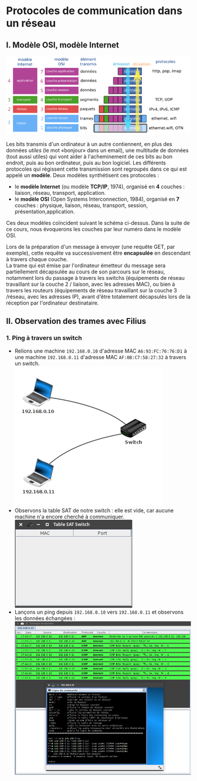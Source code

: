 # Protocoles de communication dans un réseau

## I. Modèle OSI, modèle Internet

![](data/OSI.png)

Les bits transmis d'un ordinateur à un autre contiennent, en plus des données _utiles_ (le mot «bonjour» dans un email), une multitude de données (tout aussi utiles) qui vont aider à l'acheminement de ces bits au bon endroit, puis au bon ordinateur, puis au bon logiciel. 
Les différents protocoles qui régissent cette transmission sont regroupés dans ce qui est appelé un **modèle**. Deux modèles synthétisent ces protocoles :
- le **modèle Internet** (ou modèle **TCP/IP**, 1974), organisé en **4** couches : liaison, réseau, transport, application.
- le **modèle OSI** (Open Systems Interconnection, 1984), organisé en **7** couches : physique, liaison, réseau, transport, session, présentation,application.

Ces deux modèles coïncident suivant le schéma ci-dessus. Dans la suite de ce cours, nous évoquerons les couches par leur numéro dans le modèle OSI.

Lors de la préparation d'un message à envoyer (une requête GET, par exemple), cette requête va successivement être **encapsulée** en descendant à travers chaque couche.  
La trame qui est émise par l'ordinateur émetteur du message sera partiellement décapsulée au cours de son parcours sur le réseau, notamment lors du passage à travers les switchs (équipements de réseau travaillant sur la couche 2 / liaison, avec les adresses MAC), ou bien à travers les routeurs (équipements de réseau travaillant sur la couche 3 /réseau, avec les adresses IP), avant d'être totalement décapsulés lors de la réception par l'ordinateur destinataire.

## II. Observation des trames avec Filius

### 1. Ping à travers un switch
- Relions une machine ```192.168.0.10``` d'adresse MAC ```A6:93:FC:76:76:D1```  à une machine ```192.168.0.11``` d'adresse MAC ```AF:0B:C7:58:27:32``` à travers un switch.  
![](data/K1.png)
- Observons la table SAT de notre switch : elle est vide, car aucune machine n'a encore cherché à communiquer.  
![](data/K2.png) 
- Lançons un ping depuis ```192.168.0.10``` vers ```192.168.0.11``` et observons les données échangées :  
![](data/K3.png) 